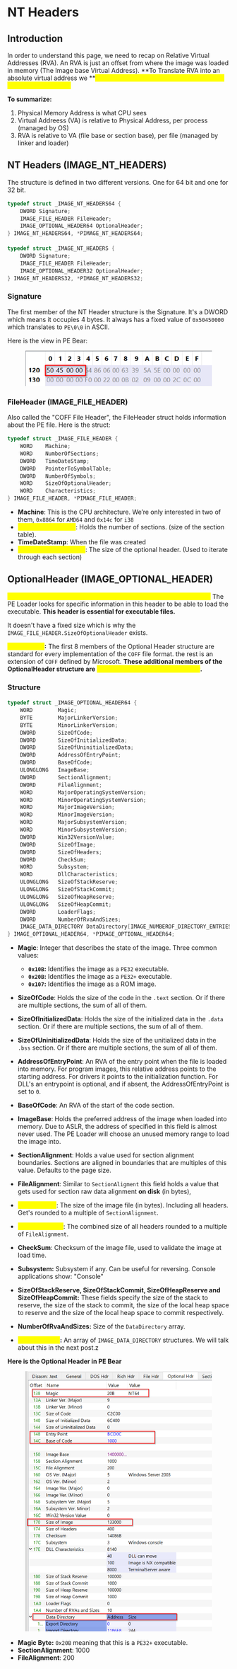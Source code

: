 # NT Headers



## Introduction

In order to understand this page, we need to recap on Relative Virtual Addresses (RVA). An RVA is just an offset from where the image was loaded in memory (The Image base Virtual Address). **To Translate RVA into an absolute virtual address we **<mark style="color:yellow;">**add the value of the RVA to the value of the Image Base Address.**</mark>

**To summarize:**

1. Physical Memory Address is what CPU sees
2. Virtual Addreess (VA) is relative to Physical Address, per process (managed by OS)
3. RVA is relative to VA (file base or section base), per file (managed by linker and loader)



## NT Headers (IMAGE\_NT\_HEADERS)

The structure is defined in two different versions. One for 64 bit and one for 32 bit.

```c
typedef struct _IMAGE_NT_HEADERS64 {
    DWORD Signature;
    IMAGE_FILE_HEADER FileHeader;
    IMAGE_OPTIONAL_HEADER64 OptionalHeader;
} IMAGE_NT_HEADERS64, *PIMAGE_NT_HEADERS64;

typedef struct _IMAGE_NT_HEADERS {
    DWORD Signature;
    IMAGE_FILE_HEADER FileHeader;
    IMAGE_OPTIONAL_HEADER32 OptionalHeader;
} IMAGE_NT_HEADERS32, *PIMAGE_NT_HEADERS32;
```

### Signature

The first member of the NT Header structure is the Signature. It's a DWORD which means it occupies 4 bytes. It always has a fixed value of `0x50450000` which translates to `PE\0\0` in ASCII.

Here is the view in PE Bear:

<figure><img src="../../../.gitbook/assets/image (4) (1) (1) (1).png" alt=""><figcaption></figcaption></figure>



### FileHeader (IMAGE\_FILE\_HEADER)

Also called the "COFF File Header", the FileHeader struct holds information about the PE file. Here is the struct:

```c
typedef struct _IMAGE_FILE_HEADER {
    WORD    Machine;
    WORD    NumberOfSections;
    DWORD   TimeDateStamp;
    DWORD   PointerToSymbolTable;
    DWORD   NumberOfSymbols;
    WORD    SizeOfOptionalHeader;
    WORD    Characteristics;
} IMAGE_FILE_HEADER, *PIMAGE_FILE_HEADER;
```

* **Machine**: This is the CPU architecture. We’re only interested in two of them, `0x8864` for `AMD64` and `0x14c` for `i38`
* <mark style="color:yellow;">**NumberOfSections**</mark>: Holds the number of sections. (size of the section table).
* **TimeDateStamp**: When the file was created
* <mark style="color:yellow;">**SizeOfOptionalHeader**</mark>: The size of the optional header. (Used to iterate through each section)



## OptionalHeader (IMAGE\_OPTIONAL\_HEADER)

<mark style="color:yellow;">The Optional Header is the most important header of the NT Headers.</mark> The PE Loader looks for specific information in this header to be able to load the executable. **This header is essential for executable files.**

It doesn't have a fixed size which is why the `IMAGE_FILE_HEADER.SizeOfOptionalHeader` exists.

<mark style="color:yellow;">**IMPORTANT**</mark>**:** The first 8 members of the Optional Header structure are standard for every implementation of the `COFF` file format. the rest is an extension of `COFF` defined by Microsoft. **These additional members of the OptionalHeader structure are **<mark style="color:yellow;">**needed by the PE loader and linker**</mark>**.**



### Structure

```c
typedef struct _IMAGE_OPTIONAL_HEADER64 {
    WORD        Magic;
    BYTE        MajorLinkerVersion;
    BYTE        MinorLinkerVersion;
    DWORD       SizeOfCode;
    DWORD       SizeOfInitializedData;
    DWORD       SizeOfUninitializedData;
    DWORD       AddressOfEntryPoint;
    DWORD       BaseOfCode;
    ULONGLONG   ImageBase;
    DWORD       SectionAlignment;
    DWORD       FileAlignment;
    WORD        MajorOperatingSystemVersion;
    WORD        MinorOperatingSystemVersion;
    WORD        MajorImageVersion;
    WORD        MinorImageVersion;
    WORD        MajorSubsystemVersion;
    WORD        MinorSubsystemVersion;
    DWORD       Win32VersionValue;
    DWORD       SizeOfImage;
    DWORD       SizeOfHeaders;
    DWORD       CheckSum;
    WORD        Subsystem;
    WORD        DllCharacteristics;
    ULONGLONG   SizeOfStackReserve;
    ULONGLONG   SizeOfStackCommit;
    ULONGLONG   SizeOfHeapReserve;
    ULONGLONG   SizeOfHeapCommit;
    DWORD       LoaderFlags;
    DWORD       NumberOfRvaAndSizes;
    IMAGE_DATA_DIRECTORY DataDirectory[IMAGE_NUMBEROF_DIRECTORY_ENTRIES];
} IMAGE_OPTIONAL_HEADER64, *PIMAGE_OPTIONAL_HEADER64;
```



*   **Magic**: Integer that describes the state of the image. Three common values:

    * **`0x10B`:** Identifies the image as a `PE32` executable.
    * **`0x20B`:** Identifies the image as a `PE32+` executable.
    * **`0x107`:** Identifies the image as a ROM image.


* **SizeOfCode**: Holds the size of the code in the `.text` section. Or if there are multiple sections, the sum of all of them.
* **SizeOfInitializedData**: Holds the size of the initialized data in the `.data` section. Or if there are multiple sections, the sum of all of them.
* **SizeOfUninitializedData**: Holds the size of the unitialized data in the `.bss` section. Or if there are multiple sections, the sum of all of them.
* **AddressOfEntryPoint**: An RVA of the entry point when the file is loaded into memory. For program images, this relative address points to the starting address. For drivers it points to the initialization function. For DLL's an entrypoint is optional, and if absent, the AddressOfEntryPoint is set to `0`.
* **BaseOfCode**: An RVA of the start of the code section.
* **ImageBase**: Holds the preferred address of the image when loaded into memory. Due to ASLR, the address of specified in this field is almost never used. The PE Loader will choose an unused memory range to load the image into.
* **SectionAlignment**: Holds a value used for section alignment boundaries. Sections are aligned in boundaries that are multiples of this value. Defaults to the page size.
* **FileAlignment**: Similar to `SectionAligment` this field holds a value that gets used for section raw data alignment **on disk** (in bytes),
* <mark style="color:yellow;">**SizeOfImage**</mark>: The size of the image file (in bytes). Including all headers. Get's rounded to a multiple of `SectionAlignment`.
* <mark style="color:yellow;">**SizeOfHeaders**</mark>: The combined size of all headers rounded to a multiple of `FileAlignment`.
* **CheckSum**: Checksum of the image file, used to validate the image at load time.
* **Subsystem:** Subsystem if any. Can be useful for reversing. Console applications show: "Console"
* **SizeOfStackReserve, SizeOfStackCommit, SizeOfHeapReserve and SizeOfHeapCommit:** These fields specify the size of the stack to reserve, the size of the stack to commit, the size of the local heap space to reserve and the size of the local heap space to commit respectively.
* **NumberOfRvaAndSizes:** Size of the `DataDirectory` array.
* <mark style="color:yellow;">**DataDirectory**</mark>**:** An array of `IMAGE_DATA_DIRECTORY` structures. We will talk about this in the next post.z

**Here is the Optional Header in PE Bear**

<figure><img src="../../../.gitbook/assets/image (2) (1) (1) (1) (1) (1) (1).png" alt=""><figcaption></figcaption></figure>

* **Magic Byte:** `0x20B` meaning that this is a `PE32+` executable.
* **SectionAlignment**: 1000
* **FileAlignment**: 200

